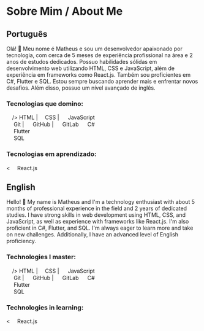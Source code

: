 <link rel="stylesheet" type='text/css' href="https://cdn.jsdelivr.net/gh/devicons/devicon@latest/devicon.min.css" />
          

# Sobre Mim / About Me

## Português

Olá! 👋 Meu nome é Matheus e sou um desenvolvedor apaixonado por tecnologia, com cerca de 5 meses de experiência profissional na área e 2 anos de estudos dedicados. Possuo habilidades sólidas em desenvolvimento web utilizando HTML, CSS e JavaScript, além de experiência em frameworks como React.js. Também sou proficientes em C#, Flutter e SQL. Estou sempre buscando aprender mais e enfrentar novos desafios. Além disso, possuo um nível avançado de inglês.

### Tecnologias que domino:

<img src="https://cdn.jsdelivr.net/gh/devicons/devicon@latest/icons/html5/html5-original.svg" width="15" height="15"/>/></i> HTML | <img src="https://cdn.jsdelivr.net/gh/devicons/devicon@latest/icons/css3/css3-original.svg" width="15" height="15"/>CSS | <img src="https://cdn.jsdelivr.net/gh/devicons/devicon@latest/icons/javascript/javascript-original.svg" width="15" height="15"/> JavaScript  
<img loading="lazy" src="https://cdn.jsdelivr.net/gh/devicons/devicon/icons/git/git-original.svg" width="15" height="15"/> Git | <img src="https://cdn.jsdelivr.net/gh/devicons/devicon@latest/icons/github/github-original.svg" width="15" height="15" /> GitHub | <img src="https://cdn.jsdelivr.net/gh/devicons/devicon@latest/icons/gitlab/gitlab-original.svg" width="15" height="15"/> GitLab 
<img src="https://cdn.jsdelivr.net/gh/devicons/devicon@latest/icons/csharp/csharp-original.svg" width="15" height="15"/> C#  
<img src="https://cdn.jsdelivr.net/gh/devicons/devicon@latest/icons/flutter/flutter-original.svg" width="15" heigh="15"/> Flutter  
<img src="https://cdn.jsdelivr.net/gh/devicons/devicon@latest/icons/azuresqldatabase/azuresqldatabase-original.svg" width="15" heigh="15"/> SQL

 ### Tecnologias em aprendizado:
<<img src="https://cdn.jsdelivr.net/gh/devicons/devicon@latest/icons/react/react-original.svg" width="15" heigh="15"/> React.js

## English

Hello! 👋 My name is Matheus and I'm a technology enthusiast with about 5 months of professional experience in the field and 2 years of dedicated studies. I have strong skills in web development using HTML, CSS, and JavaScript, as well as experience with frameworks like React.js. I'm also proficient in C#, Flutter, and SQL. I'm always eager to learn more and take on new challenges. Additionally, I have an advanced level of English proficiency.

### Technologies I master:

<img src="https://cdn.jsdelivr.net/gh/devicons/devicon@latest/icons/html5/html5-original.svg" width="15" height="15"/>/></i> HTML | <img src="https://cdn.jsdelivr.net/gh/devicons/devicon@latest/icons/css3/css3-original.svg" width="15" height="15"/>CSS | <img src="https://cdn.jsdelivr.net/gh/devicons/devicon@latest/icons/javascript/javascript-original.svg" width="15" height="15"/> JavaScript  
<img loading="lazy" src="https://cdn.jsdelivr.net/gh/devicons/devicon/icons/git/git-original.svg" width="15" height="15"/> Git | <img src="https://cdn.jsdelivr.net/gh/devicons/devicon@latest/icons/github/github-original.svg" width="15" height="15" /> GitHub | <img src="https://cdn.jsdelivr.net/gh/devicons/devicon@latest/icons/gitlab/gitlab-original.svg" width="15" height="15"/> GitLab 
<img src="https://cdn.jsdelivr.net/gh/devicons/devicon@latest/icons/csharp/csharp-original.svg" width="15" height="15"/> C#  
<img src="https://cdn.jsdelivr.net/gh/devicons/devicon@latest/icons/flutter/flutter-original.svg" width="15" heigh="15"/> Flutter  
<img src="https://cdn.jsdelivr.net/gh/devicons/devicon@latest/icons/azuresqldatabase/azuresqldatabase-original.svg" width="15" heigh="15"/> SQL

### Technologies in learning:
<<img src="https://cdn.jsdelivr.net/gh/devicons/devicon@latest/icons/react/react-original.svg" width="15" heigh="15"/> React.js
